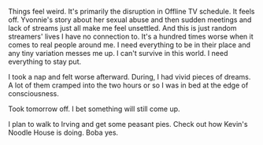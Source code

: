 Things feel weird. It's primarily the disruption in Offline TV schedule. It feels off. Yvonnie's story about her sexual abuse and then sudden meetings and lack of streams just all make me feel unsettled. And this is just random streamers' lives I have no connection to. It's a hundred times worse when it comes to real people around me. I need everything to be in their place and any tiny variation messes me up. I can't survive in this world. I need everything to stay put.

I took a nap and felt worse afterward. During, I had vivid pieces of dreams. A lot of them cramped into the two hours or so I was in bed at the edge of consciousness.

Took tomorrow off. I bet something will still come up.

I plan to walk to Irving and get some peasant pies. Check out how Kevin's Noodle House is doing. Boba yes.
